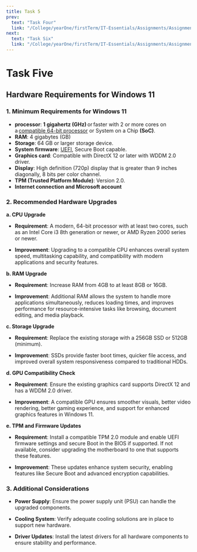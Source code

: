 ```yaml
---
title: Task 5
prev:
  text: "Task Four"
  link: "/College/yearOne/firstTerm/IT-Essentials/Assignments/AssignmentFour"
next:
  text: "Task Six"
  link: "/College/yearOne/firstTerm/IT-Essentials/Assignments/AssignmentSix"
---
```


# Task Five

## Hardware Requirements for Windows 11

### 1. Minimum Requirements for Windows 11

- **processor**: **1 gigahertz (GHz)** or faster with 2 or more cores on a [compatible 64-bit processor](http://aka.ms/CPUlist) or System on a Chip **(SoC)**.
- **RAM**: 4 gigabytes (GB)
- **Storage**: 64 GB or larger storage device.
- **System firmware**: [UEFI](https://www.freecodecamp.org/news/uefi-vs-bios/#heading-uefi), Secure Boot capable.
- **Graphics card**: Compatible with DirectX 12 or later with WDDM 2.0 driver.
- **Display**: High definition (720p) display that is greater than 9 inches diagonally, 8 bits per color channel.
- **TPM (Trusted Platform Module)**: Version 2.0.
- **Internet connection and Microsoft account**

### 2. Recommended Hardware Upgrades

**a. CPU Upgrade**

- **Requirement**: A modern, 64-bit processor with at least two cores, such as an Intel Core i3 8th generation or newer, or AMD Ryzen 2000 series or newer.

- **Improvement**: Upgrading to a compatible CPU enhances overall system speed, multitasking capability, and compatibility with modern applications and security features.

**b. RAM Upgrade**

- **Requirement**: Increase RAM from 4GB to at least 8GB or 16GB.

- **Improvement**: Additional RAM allows the system to handle more applications simultaneously, reduces loading times, and improves performance for resource-intensive tasks like browsing, document editing, and media playback.

**c. Storage Upgrade**

- **Requirement**: Replace the existing storage with a 256GB SSD or 512GB (minimum).

- **Improvement**: SSDs provide faster boot times, quicker file access, and improved overall system responsiveness compared to traditional HDDs.

**d. GPU Compatibility Check**

- **Requirement**: Ensure the existing graphics card supports DirectX 12 and has a WDDM 2.0 driver.

- **Improvement**: A compatible GPU ensures smoother visuals, better video rendering, better gaming experience, and support for enhanced graphics features in Windows 11.

**e. TPM and Firmware Updates**

- **Requirement**: Install a compatible TPM 2.0 module and enable UEFI firmware settings and secure Boot in the BIOS if supported. If not available, consider upgrading the motherboard to one that supports these features.

- **Improvement**: These updates enhance system security, enabling features like Secure Boot and advanced encryption capabilities.

### 3. Additional Considerations

- **Power Supply**: Ensure the power supply unit (PSU) can handle the upgraded components.

- **Cooling System**: Verify adequate cooling solutions are in place to support new hardware.

- **Driver Updates**: Install the latest drivers for all hardware components to ensure stability and performance.
